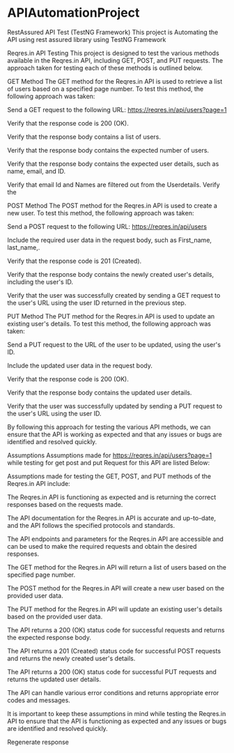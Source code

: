 # APIAutomationProject
RestAssured API Test (TestNG Framework)
This project is Automating the API using rest assured library using TestNG Framework

Reqres.in API Testing
This project is designed to test the various methods available in the Reqres.in API, including GET, POST, and PUT requests. The approach taken for testing each of these methods is outlined below.

GET Method
The GET method for the Reqres.in API is used to retrieve a list of users based on a specified page number. To test this method, the following approach was taken:

Send a GET request to the following URL: https://reqres.in/api/users?page=1

Verify that the response code is 200 (OK).

Verify that the response body contains a list of users.

Verify that the response body contains the expected number of users.

Verify that the response body contains the expected user details, such as name, email, and ID.

Verify that email Id and Names are filtered out from the Userdetails.
Verify the 

POST Method
The POST method for the Reqres.in API is used to create a new user. To test this method, the following approach was taken:

Send a POST request to the following URL: https://reqres.in/api/users

Include the required user data in the request body, such as First_name, last_name,.

Verify that the response code is 201 (Created).

Verify that the response body contains the newly created user's details, including the user's ID.

Verify that the user was successfully created by sending a GET request to the user's URL using the user ID returned in the previous step.

PUT Method
The PUT method for the Reqres.in API is used to update an existing user's details. To test this method, the following approach was taken:

Send a PUT request to the URL of the user to be updated, using the user's ID.

Include the updated user data in the request body.

Verify that the response code is 200 (OK).

Verify that the response body contains the updated user details.

Verify that the user was successfully updated by sending a PUT request to the user's URL using the user ID.

By following this approach for testing the various API methods, we can ensure that the API is working as expected and that any issues or bugs are identified and resolved quickly.

Assumptions 
Assumptions made for https://reqres.in/api/users?page=1
while testing for get post and put Request for this API are listed Below:

Assumptions made for testing the GET, POST, and PUT methods of the Reqres.in API include:

The Reqres.in API is functioning as expected and is returning the correct responses based on the requests made.

The API documentation for the Reqres.in API is accurate and up-to-date, and the API follows the specified protocols and standards.

The API endpoints and parameters for the Reqres.in API are accessible and can be used to make the required requests and obtain the desired responses.

The GET method for the Reqres.in API will return a list of users based on the specified page number.

The POST method for the Reqres.in API will create a new user based on the provided user data.

The PUT method for the Reqres.in API will update an existing user's details based on the provided user data.

The API returns a 200 (OK) status code for successful requests and returns the expected response body.

The API returns a 201 (Created) status code for successful POST requests and returns the newly created user's details.

The API returns a 200 (OK) status code for successful PUT requests and returns the updated user details.

The API can handle various error conditions and returns appropriate error codes and messages.

It is important to keep these assumptions in mind while testing the Reqres.in API to ensure that the API is functioning as expected and any issues or bugs are identified and resolved quickly.






Regenerate response
